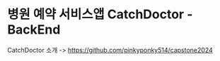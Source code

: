 # 병원 예약 서비스앱 CatchDoctor - BackEnd

CatchDoctor 소개 -> https://github.com/pinkyponky514/capstone2024

